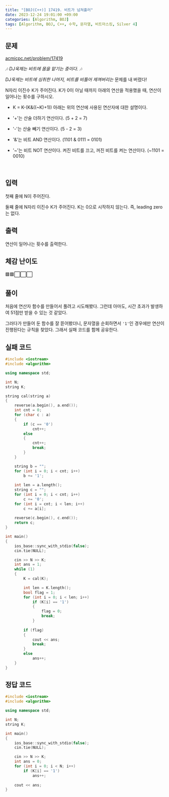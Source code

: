 ```yaml
---
title: "[BOJ(C++)] 17419. 비트가 넘쳐흘러"
date: 2023-12-24 19:01:00 +09:00
categories: [Algorithm, BOJ]
tags: [Algorithm, BOJ, C++, 수학, 문자열, 비트마스킹, Silver 4]
---
```

## **문제**
[acmicpc.net/problem/17419](https://www.acmicpc.net/problem/17419)
<br>

*🎶 DJ욱제는 비트에 몸을 맡기는 중이다. 🎶*

*DJ욱제는 비트에 심취한 나머지, 비트를 비틀어 제껴버리는* 문제를 내 버렸다!

N자리 이진수 K가 주어진다. K가 0이 아닐 때까지 아래의 연산을 적용했을 때, 연산이 일어나는 횟수를 구하시오.

- K = K-(K&((~K)+1))
아래는 위의 연산에 사용된 연산자에 대한 설명이다.

- '+'는 산술 더하기 연산이다. (5 + 2 = 7)
- '-'는 산술 빼기 연산이다. (5 - 2 = 3)
- '&'는 비트 AND 연산이다. (1101 & 0111 = 0101)
- '~'는 비트 NOT 연산이다. 켜진 비트를 끄고, 꺼진 비트를 켜는 연산이다. (~1101 = 0010)
<br>

## **입력**
첫째 줄에 N이 주어진다.

둘째 줄에 N자리 이진수 K가 주어진다. K는 0으로 시작하지 않는다. 즉, leading zero는 없다.
<br>

## **출력**
연산이 일어나는 횟수를 출력한다.
<br>

## **체감 난이도**
🟩🟩⬜⬜⬜
<br>

## **풀이**
처음에 연산자 함수를 만들어서 풀려고 시도해봤다. 그런데 아마도, 시간 초과가 발생하여 51점만 받을 수 있는 것 같았다.

그러다가 만들어 둔 함수를 잘 뜯어봤더니, 문자열을 순회하면서 `'1'`인 경우에만 연산이 진행된다는 규칙을 찾았다. 그래서 실패 코드를 함께 공유한다.
<br>

## **실패 코드**
```c++
#include <iostream>
#include <algorithm>

using namespace std;

int N;
string K;

string cal(string a)
{
    reverse(a.begin(), a.end());
    int cnt = 0;
    for (char c : a)
    {
        if (c == '0')
            cnt++;
        else
        {
            cnt++;
            break;
        }
    }

    string b = "";
    for (int i = 0; i < cnt; i++)
        b += '1';
    
    int len = a.length();
    string c = "";
    for (int i = 0; i < cnt; i++)
        c += '0';
    for (int i = cnt; i < len; i++)
        c += a[i];
    
    reverse(c.begin(), c.end());
    return c;
}

int main()
{
    ios_base::sync_with_stdio(false);
    cin.tie(NULL);

    cin >> N >> K;
    int ans = 1;
    while (1)
    {
        K = cal(K);

        int len = K.length();
        bool flag = 1;
        for (int i = 0; i < len; i++)
            if (K[i] == '1')
            {
                flag = 0;
                break;
            }
        
        if (flag)
        {
            cout << ans;
            break;
        }
        else
            ans++;
    }
}
```

## **정답 코드**
```c++
#include <iostream>
#include <algorithm>

using namespace std;

int N;
string K;

int main()
{
    ios_base::sync_with_stdio(false);
    cin.tie(NULL);

    cin >> N >> K;
    int ans = 0;
    for (int i = 0; i < N; i++)
        if (K[i] == '1')
            ans++;
    
    cout << ans;
}
```
